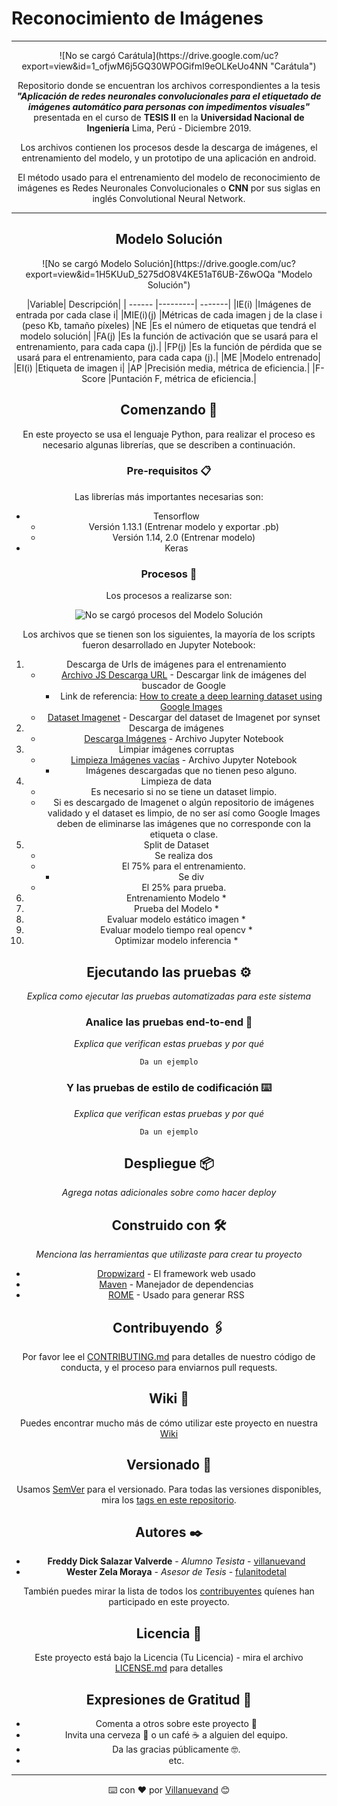 # Reconocimiento de Imágenes
___

<center>![No se cargó Carátula](https://drive.google.com/uc?export=view&id=1_ofjwM6j5GQ30WPOGifmI9eOLKeUo4NN "Carátula")<center>

Repositorio donde se encuentran los archivos correspondientes a la tesis ***"Aplicación de redes neuronales convolucionales para el etiquetado de imágenes automático para personas con impedimentos visuales"*** presentada en el curso de **TESIS II** en la **Universidad Nacional de Ingeniería** Lima, Perú - Diciembre 2019.

Los archivos contienen los procesos desde la descarga de imágenes, el entrenamiento del modelo, y un prototipo de una aplicación  en android.

El método usado para el entrenamiento del modelo de reconocimiento de imágenes es Redes Neuronales Convolucionales o **CNN** por sus siglas en inglés Convolutional Neural Network.


____
## Modelo Solución 


<center>![No se cargó Modelo Solución](https://drive.google.com/uc?export=view&id=1H5KUuD_5275dO8V4KE51aT6UB-Z6wOQa "Modelo Solución")<center>

|Variable|	Descripción|
| ------ |---------| -------|
|IE(i)	|Imágenes de entrada por cada clase i|
|MIE(i)(j)	|Métricas de cada imagen j de la clase i (peso Kb, tamaño píxeles)
|NE	|Es el número de etiquetas que tendrá el modelo solución|
|FA(j)	|Es la función de activación que se usará para el entrenamiento, para cada capa (j).|
|FP(j)	|Es la función de pérdida que se usará para el entrenamiento, para cada capa (j).|
|ME	|Modelo entrenado|
|EI(i)	|Etiqueta de imagen i|
|AP	|Precisión media, métrica de eficiencia.|
|F-Score	|Puntación F, métrica de eficiencia.|


## Comenzando 🚀

En este proyecto se usa el lenguaje Python, para realizar el proceso es necesario algunas librerías, que se describen a continuación.



### Pre-requisitos 📋

Las librerías más importantes necesarias son:

* Tensorflow 
	* Versión 1.13.1 (Entrenar modelo y exportar .pb)
	* Versión 1.14, 2.0 (Entrenar modelo)
* Keras


### Procesos 🔧

Los procesos a realizarse son:

![No se cargó procesos del Modelo Solución](https://drive.google.com/uc?export=view&id=1-zxpuenttT6lMkXtCKriVdkxYdW9KkOn "Procesos del Modelo Solución")

Los archivos que se tienen son los siguientes, la mayoría de los scripts fueron desarrollado en Jupyter Notebook:

1. Descarga de Urls de imágenes para el entrenamiento
	* [Archivo JS Descarga URL](http://www.dropwizard.io/1.0.2/docs/) - Descargar link de imágenes del buscador de Google
		* Link de referencia: [How to create a deep learning dataset using Google Images](https://www.pyimagesearch.com/2017/12/04/how-to-create-a-deep-learning-dataset-using-google-images/)
	* [Dataset Imagenet](http://image-net.org/synset?wnid=n02084071) - Descargar del dataset de Imagenet por synset
2. Descarga de imágenes
	* [Descarga Imágenes](http://www.dropwizard.io/1.0.2/docs/) - Archivo Jupyter Notebook
3. Limpiar imágenes corruptas
	* [Limpieza Imágenes vacías](http://www.dropwizard.io/1.0.2/docs/) - Archivo Jupyter Notebook
		* Imágenes descargadas que no tienen peso alguno.
4. Limpieza de data
	* Es necesario si no se tiene un dataset limpio.
	* Si es descargado de Imagenet o algún repositorio de imágenes validado y el dataset es limpio, de no ser así como Google Images deben de eliminarse las imágenes que no corresponde con la etiqueta o clase.
5. Split de Dataset
	* Se realiza dos 
	* El 75% para el entrenamiento.
		* Se div
	* El 25% para prueba.
6. Entrenamiento Modelo
	* 
7. Prueba del Modelo
	* 
8. Evaluar modelo estático imagen
	* 
9. Evaluar modelo tiempo real opencv
	* 
10. Optimizar modelo inferencia
	* 


## Ejecutando las pruebas ⚙️

_Explica como ejecutar las pruebas automatizadas para este sistema_

### Analice las pruebas end-to-end 🔩

_Explica que verifican estas pruebas y por qué_

```
Da un ejemplo
```

### Y las pruebas de estilo de codificación ⌨️

_Explica que verifican estas pruebas y por qué_

```
Da un ejemplo
```

## Despliegue 📦

_Agrega notas adicionales sobre como hacer deploy_

## Construido con 🛠️

_Menciona las herramientas que utilizaste para crear tu proyecto_

* [Dropwizard](http://www.dropwizard.io/1.0.2/docs/) - El framework web usado
* [Maven](https://maven.apache.org/) - Manejador de dependencias
* [ROME](https://rometools.github.io/rome/) - Usado para generar RSS

## Contribuyendo 🖇️

Por favor lee el [CONTRIBUTING.md](https://gist.github.com/villanuevand/xxxxxx) para detalles de nuestro código de conducta, y el proceso para enviarnos pull requests.

## Wiki 📖

Puedes encontrar mucho más de cómo utilizar este proyecto en nuestra [Wiki](https://github.com/tu/proyecto/wiki)

## Versionado 📌

Usamos [SemVer](http://semver.org/) para el versionado. Para todas las versiones disponibles, mira los [tags en este repositorio](https://github.com/tu/proyecto/tags).

## Autores ✒️


* **Freddy Dick Salazar Valverde** - *Alumno Tesista* - [villanuevand](https://github.com/villanuevand)
* **Wester Zela Moraya** - *Asesor de Tesis* - [fulanitodetal](#fulanito-de-tal)

También puedes mirar la lista de todos los [contribuyentes](https://github.com/your/project/contributors) quíenes han participado en este proyecto. 

## Licencia 📄

Este proyecto está bajo la Licencia (Tu Licencia) - mira el archivo [LICENSE.md](LICENSE.md) para detalles

## Expresiones de Gratitud 🎁

* Comenta a otros sobre este proyecto 📢
* Invita una cerveza 🍺 o un café ☕ a alguien del equipo. 
* Da las gracias públicamente 🤓.
* etc.



---
⌨️ con ❤️ por [Villanuevand](https://github.com/Villanuevand) 😊
